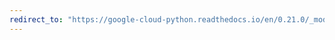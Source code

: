 ```yaml
---
redirect_to: "https://google-cloud-python.readthedocs.io/en/0.21.0/_modules/google/cloud/pubsub/client.html"
---
```

